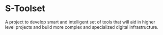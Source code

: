 # S-Toolset
A project to develop smart and intelligent set of tools that will aid in higher level projects and build more complex and specialized digital infrastructure.
